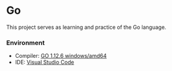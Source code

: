 # Go

This project serves as learning and practice of the Go language.

### Environment
- Compiler: [GO 1.12.6 windows/amd64](https://golang.org/dl/)
- IDE: [Visual Studio Code](https://code.visualstudio.com/)
